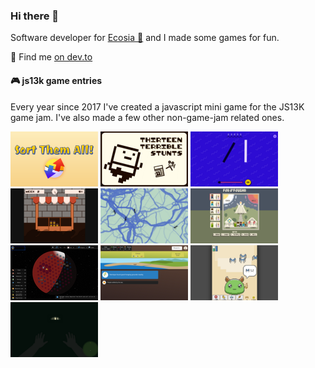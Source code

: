 ### Hi there 👋

Software developer for [Ecosia 🌳](https://ecosia.org/) and I made some games for fun.

📝 Find me [on dev.to](https://dev.to/mrlopis)

#### 🎮 js13k game entries

Every year since 2017 I've created a javascript mini game for the JS13K game jam.
I've also made a few other non-game-jam related ones.

[![sort-them-all](sort-them-all.png)](https://github.com/lopis/sort-them-all/#readme)
[![thirteen-terrible-stunts](thirteen-terrible-stunts.png)](https://github.com/lopis/thirteen-terrible-stunts/#readme)
[![synaptic-harmonics](synaptic.png)](https://github.com/lopis/synaptic-harmonics/#readme)
[![market-street-tycoon](market.png)](https://github.com/lopis/market-street-tycoon/#readme)
[![ants](ants.png)](https://github.com/lopis/ants/#readme)
[![for-o-fourgh](for-o-fourgh.png)](https://github.com/lopis/for-o-fourgh/#readme)
[![planet-b](mars.png)](https://github.com/lopis/mars/#readme)
[![regresso](regresso.png)](https://github.com/lopis/regresso/#readme)
[![signalmon](signalmon.png)](https://github.com/lopis/signalmon/#readme)
[![hoosdere](hoosdere.png)](https://github.com/lopis/hoosdere/#readme)
